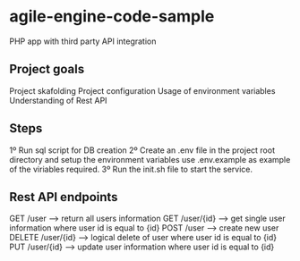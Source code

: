 # agile-engine-code-sample
PHP app with third party API integration

## Project goals
Project skafolding
Project configuration
Usage of environment variables
Understanding of Rest API

## Steps
1º Run sql script for DB creation
2º Create an .env file in the project root directory and setup the environment variables use .env.example as example of the viriables required.
3º Run the init.sh file to start the service.


## Rest API endpoints
GET /user --> return all users information
GET /user/{id} --> get single user information where user id is equal to {id}
POST /user --> create new user
DELETE /user/{id} --> logical delete of user where user id is equal to {id}
PUT /user/{id} --> update user information where user id is equal to {id}

